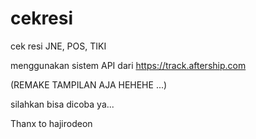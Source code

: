 # cekresi
cek resi JNE, POS, TIKI


menggunakan sistem API dari https://track.aftership.com

(REMAKE TAMPILAN AJA HEHEHE ...)

silahkan bisa dicoba ya...

Thanx to hajirodeon
